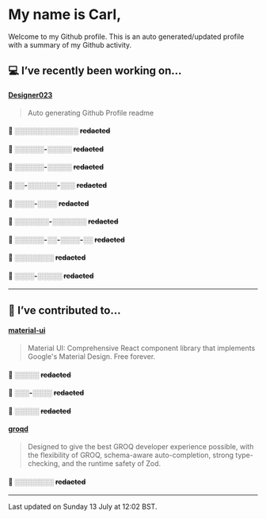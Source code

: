 # My name is Carl,

Welcome to my Github profile. This is an auto generated/updated profile with a summary of my Github activity.

## 💻 I’ve recently been working on...

#### [Designer023](https://github.com/Designer023/Designer023)
> Auto generating Github Profile readme

#### 🔐 ░░░░_░░░░░░_░░░ ~~redacted~~

#### 🔐 ░░░░░░-░░░░░ ~~redacted~~

#### 🔐 ░░░░░░-░░░░░ ~~redacted~~

#### 🔐 ░░-░░░░░░-░░░ ~~redacted~~

#### 🔐 ░░░░-░░░░ ~~redacted~~

#### 🔐 ░░░░░░░-░░░░░░░ ~~redacted~~

#### 🔐 ░░░░░░-░░-░░░░-░░ ~~redacted~~

#### 🔐 ░░░░░░░░ ~~redacted~~

#### 🔐 ░░░░-░░░░░ ~~redacted~~

***
## 🤝 I’ve contributed to...

#### [material-ui](https://github.com/mui/material-ui)
> Material UI: Comprehensive React component library that implements Google&#39;s Material Design. Free forever.

#### 🔐 ░░░░░ ~~redacted~~

#### 🔐 ░░░-░░░░ ~~redacted~~

#### 🔐 ░░░░░ ~~redacted~~

#### [groqd](https://github.com/FormidableLabs/groqd)
> Designed to give the best GROQ developer experience possible, with the flexibility of GROQ, schema-aware auto-completion, strong type-checking, and the runtime safety of Zod.

#### 🔐 ░░░░░░░░ ~~redacted~~


***
Last updated on Sunday 13 July at 12:02 BST.
